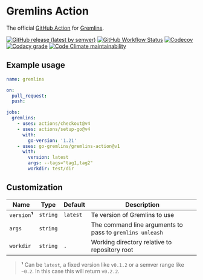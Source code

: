 # Gremlins Action

The official [GitHub Action](https://github.com/features/actions)
for [Gremlins](https://github.com/go-gremlins/gremlins).

[![GitHub release (latest by semver)](https://img.shields.io/github/v/release/go-gremlins/gremlins-action?logo=github)](https://github.com/go-gremlins/gremlins-action/releases/latest)
[![GitHub Workflow Status](https://img.shields.io/github/workflow/status/go-gremlins/gremlins-action/build-test?logo=github)](https://github.com/go-gremlins/gremlins-action/actions/workflows/test.yml)
[![Codecov](https://img.shields.io/codecov/c/github/go-gremlins/gremlins-action?logo=codecov)](https://codecov.io/gh/go-gremlins/gremlins-action)
[![Codacy grade](https://img.shields.io/codacy/grade/1da2ebb82033477298c56cf11ce3f716?logo=codacy)](https://www.codacy.com/gh/go-gremlins/gremlins-action/dashboard?utm_source=github.com&utm_medium=referral&utm_content=go-gremlins/gremlins-action&utm_campaign=Badge_Grade)
[![Code Climate maintainability](https://img.shields.io/codeclimate/maintainability/go-gremlins/gremlins-action?logo=codeclimate)](https://codeclimate.com/github/go-gremlins/gremlins-action/maintainability)

## Example usage

```yaml
name: gremlins

on:
  pull_request:
  push:

jobs:
  gremlins:
    - uses: actions/checkout@v4
    - uses: actions/setup-go@v4
      with:
        go-version: '1.21'
    - uses: go-gremlins/gremlins-action@v1
      with:
        version: latest
        args: --tags="tag1,tag2"
        workdir: test/dir
```

## Customization

| Name           | Type     | Default  | Description                                              |
|----------------|----------|----------|----------------------------------------------------------|
| `version`**¹** | `string` | `latest` | Te version of Gremlins to use                            | 
| `args`         | `string` |          | The command line arguments to pass to `gremlins unleash` |
| `workdir`      | `string` | `.`      | Working directory relative to repository root            |  

> **¹** Can be `latest`, a fixed version like `v0.1.2` or a semver range like `~0.2`. In this case this
> will return `v0.2.2`.